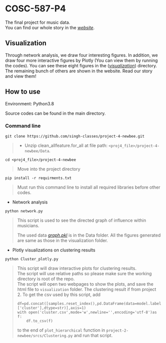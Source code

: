 # COSC-587-P4
The final project for music data.<br>
You can find our whole story in the [*website*](https://hedylun.wixsite.com/cosc587).

## Visualization
Through network analysis, we draw four interesting figures. In addition, we draw four more interactive figures by Plotly (You can view them by running the codes). 
You can see these eight figures in the ([*visualization*](https://github.com/singh-classes/project-4-newbee/tree/main/visualization)) directory.<br>
The remaining bunch of others are shown in the website. Read our story and view them!

## How to use
Environment: Python3.8<br>

Source codes can be found in the main directory.
### Command line
```
git clone https://github.com/singh-classes/project-4-newbee.git
```
> * Unzip clean_allfeature.for_all at file path: `<proj4_file>/project-4-newbee/Data`.<br>
```
cd <proj4_file>/project-4-newbee
```
> Move into the project directory
```
pip install -r requirments.txt
```
> Must run this command line to install all required libraries before other codes.

* Network analysis
```
python network.py
```
> This script is used to see the directed graph of influence within musicians.<br>
>
> The used data [*graph.pkl*](https://github.com/singh-classes/project-4-newbee/blob/main/Data/graph.pkl) is in the Data folder. All the figures generated
> are same as those in the visualization folder.<br>

* Plotly visualizations on clustering results
```
python Cluster_plotly.py
```
> This script will draw interactive plots for clustering results.<br>
> The script will use relative paths so please make sure the working directory is root of the repo.<br>
> The script will open two webpages to show the plots, and save the html file to `visualization` folder.
> The clustering result if from project 2. To get the csv used by this script, add
> ```
> df=pd.concat([samples.reset_index(),pd.DataFrame(data=model.labels_,columns=['cluster'],dtype=str)],axis=1)
> with open('cluster.csv',mode='w',newline='',encoding='utf-8')as f:
>     df.to_csv(f)
> ```
> to the end of `plot_hierarchical` function in `project-2-newbee/srcs/Clustering.py` and run that script.
  
